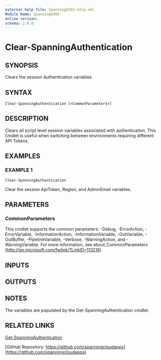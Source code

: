 ```yaml
---
external help file: SpanningO365-help.xml
Module Name: SpanningO365
online version:
schema: 2.0.0
---
```


# Clear-SpanningAuthentication

## SYNOPSIS
Clears the session Authentication variables

## SYNTAX

```
Clear-SpanningAuthentication [<CommonParameters>]
```

## DESCRIPTION
Clears all script level session variables associated with authentication.
This cmdlet is useful when switching between environments requiring different API Tokens.

## EXAMPLES

### EXAMPLE 1
```
Clear-SpanningAuthentication
```

Clear the session ApiToken, Region, and AdminEmail variables.

## PARAMETERS

### CommonParameters
This cmdlet supports the common parameters: -Debug, -ErrorAction, -ErrorVariable, -InformationAction, -InformationVariable, -OutVariable, -OutBuffer, -PipelineVariable, -Verbose, -WarningAction, and -WarningVariable. For more information, see about_CommonParameters (http://go.microsoft.com/fwlink/?LinkID=113216).

## INPUTS

## OUTPUTS

## NOTES
The variables are populated by the Get-SpanningAuthentication cmdlet.

## RELATED LINKS

[Get-SpanningAuthentication](Get-SpanningAuthentication.md)

[GitHub Repository: https://github.com/spanningcloudapps](https://github.com/spanningcloudapps)


